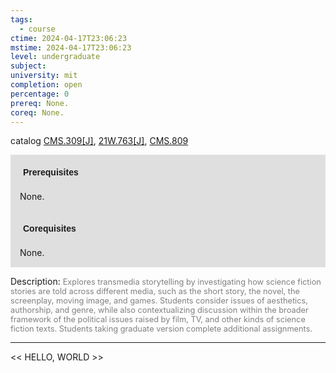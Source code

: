 ```yaml
---
tags:
  - course
ctime: 2024-04-17T23:06:23
mstime: 2024-04-17T23:06:23
level: undergraduate
subject: 
university: mit
completion: open
percentage: 0
prereq: None.
coreq: None.
---
```


catalog [CMS.309[J]](http://student.mit.edu/catalog/mCMSa.html#CMS.309), [21W.763[J]](http://student.mit.edu/catalog/m21Wb.html#21W.763), [CMS.809](http://student.mit.edu/catalog/mCMSa.html#CMS.809)

<span style="display: block; padding: 15px; background-color: rgb(100, 100, 100, 0.2);"><font id="m_prereq44_0" style="display: block; font-family: Arial, sans-serif; font-weight: bold; padding: 5px">Prerequisites</font><br><span id="prereq44_0">None.</span></span>
<span style="display: block; padding: 15px; background-color: rgb(100, 100, 100, 0.2);"><font id="m_coreq44_0" style="display: block; font-family: Arial, sans-serif; font-weight: bold; padding: 5px">Corequisites</font><br><span id="coreq44_0">None.</span></span>

<font style="">Description:</font>
<font style="color: grey; font-size: 0.8rem;">Explores transmedia storytelling by investigating how science fiction stories are told across different media, such as the short story, the novel, the screenplay, moving image, and games. Students consider issues of aesthetics, authorship, and genre, while also contextualizing discussion within the broader framework of the political issues raised by film, TV, and other kinds of science fiction texts. Students taking graduate version complete additional assignments.</font>



---

<< HELLO, WORLD >>
